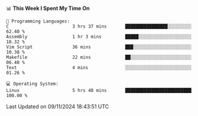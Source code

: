 <!--START_SECTION:waka-->
📊 **This Week I Spent My Time On** 

```text
💬 Programming Languages: 
C                        3 hrs 37 mins       ████████████████░░░░░░░░░   62.40 % 
Assembly                 1 hr 3 mins         █████░░░░░░░░░░░░░░░░░░░░   18.32 % 
Vim Script               36 mins             ███░░░░░░░░░░░░░░░░░░░░░░   10.38 % 
Makefile                 22 mins             ██░░░░░░░░░░░░░░░░░░░░░░░   06.40 % 
Text                     4 mins              ░░░░░░░░░░░░░░░░░░░░░░░░░   01.26 % 

💻 Operating System: 
Linux                    5 hrs 48 mins       █████████████████████████   100.00 % 
```


 Last Updated on 09/11/2024 18:43:51 UTC
<!--END_SECTION:waka-->
